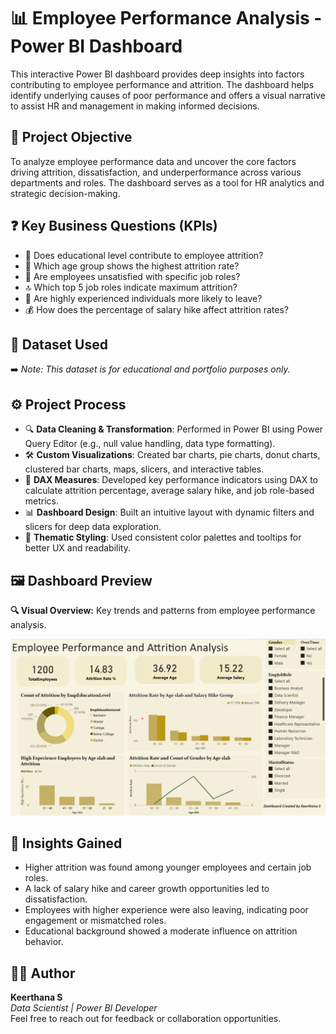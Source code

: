 # 📊 Employee Performance Analysis - Power BI Dashboard

This interactive Power BI dashboard provides deep insights into factors contributing to employee performance and attrition. The dashboard helps identify underlying causes of poor performance and offers a visual narrative to assist HR and management in making informed decisions.

## 🎯 Project Objective

To analyze employee performance data and uncover the core factors driving attrition, dissatisfaction, and underperformance across various departments and roles. The dashboard serves as a tool for HR analytics and strategic decision-making.

## ❓ Key Business Questions (KPIs)

- 📘 Does educational level contribute to employee attrition?
- 👥 Which age group shows the highest attrition rate?
- 📌 Are employees unsatisfied with specific job roles?
- 🔝 Which top 5 job roles indicate maximum attrition?
- 🧠 Are highly experienced individuals more likely to leave?
- 💰 How does the percentage of salary hike affect attrition rates?

## 📁 Dataset Used
➡️ *Note: This dataset is for educational and portfolio purposes only.*

## ⚙️ Project Process

- 🔍 **Data Cleaning & Transformation**: Performed in Power BI using Power Query Editor (e.g., null value handling, data type formatting).
- 🛠️ **Custom Visualizations**: Created bar charts, pie charts, donut charts, clustered bar charts, maps, slicers, and interactive tables.
- 🧮 **DAX Measures**: Developed key performance indicators using DAX to calculate attrition percentage, average salary hike, and job role-based metrics.
- 📊 **Dashboard Design**: Built an intuitive layout with dynamic filters and slicers for deep data exploration.
- 🎨 **Thematic Styling**: Used consistent color palettes and tooltips for better UX and readability.

## 🖼️ Dashboard Preview
**🔍 Visual Overview:** Key trends and patterns from employee performance analysis.

![Dashboard Screenshot](Dashboard.png)

## 🧠 Insights Gained

- Higher attrition was found among younger employees and certain job roles.
- A lack of salary hike and career growth opportunities led to dissatisfaction.
- Employees with higher experience were also leaving, indicating poor engagement or mismatched roles.
- Educational background showed a moderate influence on attrition behavior.

## 🙋‍♂️ Author

**Keerthana S**  
*Data Scientist | Power BI Developer*  
Feel free to reach out for feedback or collaboration opportunities.
